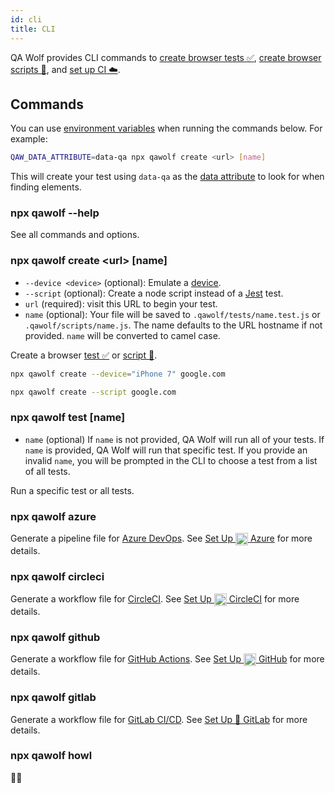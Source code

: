 ```yaml
---
id: cli
title: CLI
---
```


QA Wolf provides CLI commands to [create browser tests ✅](quick_start#-create-a-browser-test), [create browser scripts 🤖](quick_start#-create-a-browser-script), and [set up CI ☁️](set_up_ci).

## Commands

You can use [environment variables](api#environment-variables) when running the commands below. For example:

```bash
QAW_DATA_ATTRIBUTE=data-qa npx qawolf create <url> [name]
```

This will create your test using `data-qa` as the [data attribute](api#qaw_data_attribute) to look for when finding elements.

### npx qawolf --help

See all commands and options.

### npx qawolf create <url\> \[name]

- `--device <device>` (optional): Emulate a [device](https://github.com/puppeteer/puppeteer/blob/5e63254e62fb9aedfd4503c632228c3334c70293/lib/DeviceDescriptors.js).
- `--script` (optional): Create a node script instead of a [Jest](https://jestjs.io) test.
- `url` (required): visit this URL to begin your test.
- `name` (optional): Your file will be saved to `.qawolf/tests/name.test.js` or `.qawolf/scripts/name.js`. The name defaults to the URL hostname if not provided. `name` will be converted to camel case.

Create a browser [test ✅](quick_start#-create-a-browser-test) or [script 🤖](quick_start#-create-a-browser-script).

```bash
npx qawolf create --device="iPhone 7" google.com

npx qawolf create --script google.com
```

### npx qawolf test \[name]

- `name` (optional) If `name` is not provided, QA Wolf will run all of your tests. If `name` is provided, QA Wolf will run that specific test. If you provide an invalid `name`, you will be prompted in the CLI to choose a test from a list of all tests.

Run a specific test or all tests.

### npx qawolf azure

Generate a pipeline file for [Azure DevOps](https://azure.microsoft.com/en-us/services/devops). See [Set Up <img align="center" height="20px" src="https://cdn.iconscout.com/icon/free/png-256/azure-190760.png" /> Azure](set_up_ci#azure) for more details.

### npx qawolf circleci

Generate a workflow file for [CircleCI](https://circleci.com). See [Set Up <img align="center" height="20px" src="https://cdn.iconscout.com/icon/free/png-256/circleci-283066.png" /> CircleCI](set_up_ci#circleci) for more details.

### npx qawolf github

Generate a workflow file for [GitHub Actions](https://github.com/features/actions). See [Set Up <img align="center" height="20px" src="https://camo.githubusercontent.com/7710b43d0476b6f6d4b4b2865e35c108f69991f3/68747470733a2f2f7777772e69636f6e66696e6465722e636f6d2f646174612f69636f6e732f6f637469636f6e732f313032342f6d61726b2d6769746875622d3235362e706e67" /> GitHub](set_up_ci#github) for more details.

### npx qawolf gitlab

Generate a workflow file for [GitLab CI/CD](https://docs.gitlab.com/ee/ci/README.html). See [Set Up 🦊 GitLab](set_up_ci#gitlab) for more details.

### npx qawolf howl

🐺😉

